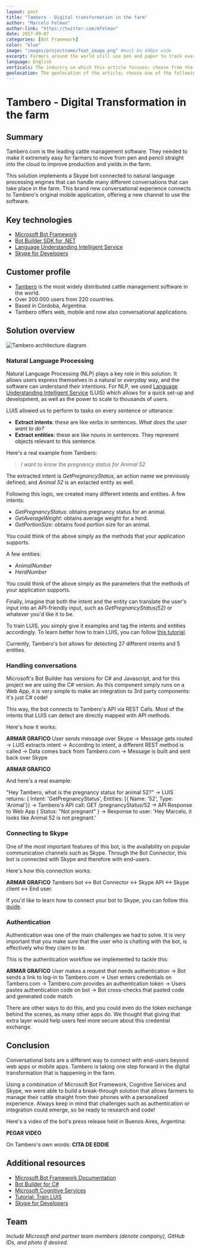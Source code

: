 ```yaml
---
layout: post
title: "Tambero - Digital transformation in the farm"
author: "Marcelo Felman"
author-link: "https://twitter.com/mfelman"
date: 2017-09-07
categories: [Bot Framework]
color: "blue"
image: "images/projectname/feat_image.png" #must be 440px wide
excerpt: Farmers around the world still use pen and paper to track everything in the farms. Learn how Tambero.com uses Microsoft Bot Framework, Cognitive Services and Skype to build a bot that guides farmers into an improved performance of up to 30%!
language: English
verticals: The industry on which this article focuses; choose from the following: ["Agriculture, Forestry & Fishing"]
geolocation: The geolocation of the article; choose one of the following: [South America]
---
```

# Tambero - Digital Transformation in the farm #

## Summary ##

Tambero.com is the leading cattle management software. They needed to make it extremely easy for farmers to move from pen and pencil straight into the cloud to improve production and yields in the farm.

This solution implements a Skype bot connected to natural language processing engines that can handle many different conversations that can take place in the farm. This brand new conversational experience connects to Tambero's original mobile application, offering a new channel to use the software.

## Key technologies ##

- [Microsoft Bot Framework](https://dev.botframework.com)
- [Bot Builder SDK for .NET](https://docs.microsoft.com/en-us/bot-framework/dotnet/bot-builder-dotnet-overview)
- [Language Understanding Intelligent Service](https://www.luis.ai)
- [Skype for Developers](https://dev.skype.com/bots)

## Customer profile ##

- [Tambero](https://www.tambero.com) is the most widely distributed cattle management software in the world.
- Over 200.000 users from 220 countries.
- Based in Córdoba, Argentina.
- Tambero offers web, mobile and now also conversational applications.

## Solution overview ##

![Tambero architecture diagram](https://github.com/marcelofelman/case-studies/blob/master/images/1-tambero-architecture.png?raw=true)

### Natural Language Processing ###

Natural Language Processing (NLP) plays a key role in this solution. It allows users express themselves in a natural or *everyday* way, and the software can understand their intentions. For NLP, we used [Language Understanding Intelligent Service](https://www.luis.ai) (LUIS) which allows for a quick set-up and development, as well as the power to scale to thousands of users.

LUIS allowed us to perform to tasks on every sentence or utterance:

- **Extract intents**: these are like verbs in sentences. *What does the user want to do?*
- **Extract entities**: these are like nouns in sentences. They represent objects relevant to this sentence.

Here's a real example from Tambero:

> *I want to know the pregnancy status for Animal 52*

The extracted intent is *GetPregnancyStatus*, an action name we previously defined; and *Animal 52* is an extacted entity as well.

Following this logic, we created many different intents and entities. A few intents:

- *GetPregnancyStatus*: obtains pregnancy status for an animal.
- *GetAverageWeight*: obtains average weight for a herd.
- *GetPortionSize*: obtains food portion size for an animal.

You could think of the above simply as the methods that your application supports.

A few entities:

- *AnimalNumber*
- *HerdNumber*

You could think of the above simply as the parameters that the methods of your application supports.

Finally, imagine that both the intent and the entity can translate the user's input into an API-friendly input, such as *GetPregnancyStatus(52)* or whatever you'd like it to be.

To train LUIS, you simply give it examples and tag the intents and entities accordingly. To learn better how to train LUIS, you can follow [this tutorial](https://docs.microsoft.com/en-us/azure/cognitive-services/LUIS/add-intents).

Currently, Tambero's bot allows for detecting 27 different intents and 5 entities.

### Handling conversations ###

Microsoft's Bot Builder has versions for C# and Javascript, and for this project we are using the C# version. As this component simply runs on a Web App, it is very simple to make an integration to 3rd party components: it's just C# code!

This way, the bot connects to Tambero's API via REST Calls. Most of the intents that LUIS can detect are directly mapped with API methods.

Here's how it works:

**ARMAR GRAFICO**
User sends message over Skype -> Message gets routed -> LUIS extracts intent -> According to intent, a different REST method is called -> Data comes back from Tambero.com -> Message is built and sent back over Skype

**ARMAR GRAFICO**

And here's a real example:

"Hey Tambero, what is the pregnancy status for animal 52?" -> LUIS returns: { Intent: 'GetPregnancyStatus', Entities: [{ Name: '52', Type: 'Animal'}} -> Tambero's API call: GET /pregnancyStatus/52 -> API Response to Web App { Status: "Not pregnant" } -> Response to user: 'Hey Marcelo, it looks like Animal 52 is not pregnant.'

### Connecting to Skype ###

One of the most important features of this bot, is the availability on popular communication channels such as Skype. Through the Bot Connector, this bot is connected with Skype and therefore with end-users.

Here's how this connection works:

**ARMAR GRAFICO**
Tambero bot <-> Bot Connector <-> Skype API <-> Skype client <-> End user.

If you'd like to learn how to connect your bot to Skype, you can follow this [guide](https://dev.skype.com/bots).

### Authentication ###

Authentication was one of the main challenges we had to solve. It is very important that you make sure that the user who is chatting with the bot, is effectively who they claim to be.

This is the authentication workflow we implemented to tackle this:

**ARMAR GRAFICO**
User makes a request that needs authentication -> Bot sends a link to log-in to Tambero.com -> User enters credentials on Tambero.com -> Tambero.com provides an authentication token -> Users pastes authentication code on bot -> Bot cross-checks that pasted code and generated code match

There are other ways to do this, and you could even do the token exchange behind the scenes, as many other apps do. We thought that giving that extra layer would help users feel more secure about this credential exchange.

## Conclusion ##

Conversational bots are a different way to connect with end-users beyond web apps or mobile apps. Tambero is taking one step forward in the digital transformation that is happening in the farm.

Using a combination of Microsoft Bot Framework, Cognitive Services and Skype, we were able to build a break-through solution that allows farmers to manage their cattle straight from their phones with a personalized experience. Always keep in mind that challenges such as authentication or integration could emerge, so be ready to research and code!

Here's a video of the bot's press release held in Buenos Aires, Argentina:

**PEGAR VIDEO**

On Tambero's own words:
**CITA DE EDDIE**

## Additional resources ##

- [Microsoft Bot Framework Documentation](https://dev.botframework.com)
- [Bot Builder for C#](https://github.com/Microsoft/BotBuilder/tree/master/CSharp)
- [Microsoft Cognitive Services](https://azure.microsoft.com/en-us/services/cognitive-services/)
- [Tutorial: Train LUIS](https://docs.microsoft.com/en-us/azure/cognitive-services/LUIS/add-intents)
- [Skype for Developers](https://dev.skype.com/bots)

## Team ##

*Include Microsoft and partner team members (denote company), GitHub IDs, and photo if desired.*